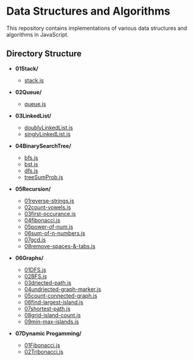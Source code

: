 # Data Structures and Algorithms

This repository contains implementations of various data structures and algorithms in JavaScript.

## Directory Structure

- **01Stack/**
  - [stack.js](01Stack/stack.js)

- **02Queue/**
  - [queue.js](02Queue/queue.js)

- **03LinkedList/**
  - [doublyLinkedList.js](03LinkedList/doublyLinkedList.js)
  - [singlyLinkedList.js](03LinkedList/singlyLinkedList.js)

- **04BinarySearchTree/**
  - [bfs.js](04BinarySearchTree/bfs.js)
  - [bst.js](04BinarySearchTree/bst.js)
  - [dfs.js](04BinarySearchTree/dfs.js)
  - [treeSumProb.js](04BinarySearchTree/treeSumProb.js)

- **05Recursion/**
  - [01reverse-strings.js](05Recursion/01reverse-strings.js)
  - [02count-vowels.js](05Recursion/02count-vowels.js)
  - [03first-occurance.js](05Recursion/03first-occurance.js)
  - [04fibonacci.js](05Recursion/04fibonacci.js)
  - [05power-of-num.js](05Recursion/05power-of-num.js)
  - [06sum-of-n-numbers.js](05Recursion/06sum-of-n-numbers.js)
  - [07gcd.js](05Recursion/07gcd.js)
  - [08remove-spaces-&-tabs.js](05Recursion/08remove-spaces-&-tabs.js)

- **06Graphs/**
  - [01DFS.js](06Graphs/01DFS.js)
  - [02BFS.js](06Graphs/02BFS.js)
  - [03driected-path.js](06Graphs/03driected-path.js)
  - [04undriected-graph-marker.js](06Graphs/04undriected-graph-marker.js)
  - [05count-connected-graph.js](06Graphs/05count-connected-graph.js)
  - [06find-largest-island.js](06find-largest-island.js)
  - [07shortest-path.js](07shortest-path.js)
  - [08grid-island-count.js](08grid-island-count.js)
  - [09min-max-islands.js](09min-max-islands.js)

- **07Dynamic Progamming/**
  - [01Fibonacci.js](01Fibonacci.js)
  - [02Tribonacci.js](02Tribonacci.js)